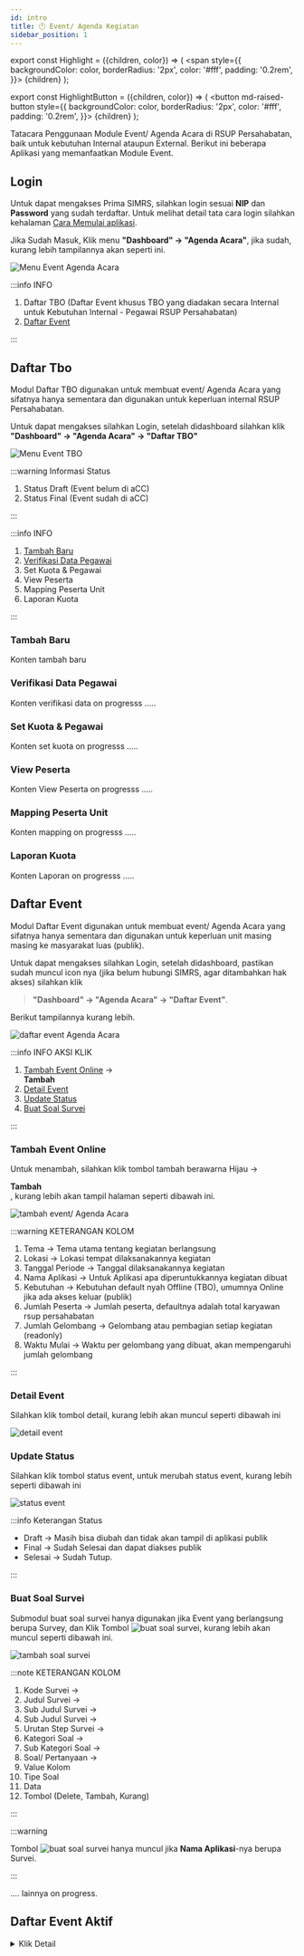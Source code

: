```yaml
---
id: intro
title: 🕛 Event/ Agenda Kegiatan
sidebar_position: 1
---
```


<!-- import ReactPlayer from 'react-player' -->

export const Highlight = ({children, color}) => (
  <span
    style={{
      backgroundColor: color,
      borderRadius: '2px',
      color: '#fff',
      padding: '0.2rem',
    }}>
    {children}
  </span>
);

export const HighlightButton = ({children, color}) => (
  <button md-raised-button
    style={{
      backgroundColor: color,
      borderRadius: '2px',
      color: '#fff',
      padding: '0.2rem',
    }}>
    {children}
  </button>
);

<!-- <ReactPlayer playing controls url='https://www.youtube.com/watch?v=_Tr1oVxBcUM' /> -->

Tatacara Penggunaan Module Event/ Agenda Acara di RSUP Persahabatan, baik untuk kebutuhan Internal ataupun External. Berikut ini beberapa Aplikasi yang memanfaatkan Module Event.

## Login

Untuk dapat mengakses Prima SIMRS, silahkan login sesuai **NIP** dan **Password** yang sudah terdaftar. Untuk melihat detail tata cara login silahkan kehalaman [Cara Memulai aplikasi](/docs/intro).

Jika Sudah Masuk, Klik menu **"Dashboard" &#8594; "Agenda Acara"**, jika sudah, kurang lebih tampilannya akan seperti ini.

![Menu Event Agenda Acara](/img/kegiatan/menu-event-kegiatan.png)

:::info INFO

1. Daftar TBO (Daftar Event khusus TBO yang diadakan secara Internal untuk Kebutuhan Internal - Pegawai RSUP Persahabatan)
2. [Daftar Event](#daftar-event)

:::

## Daftar Tbo

Modul Daftar TBO digunakan untuk membuat event/ Agenda Acara yang sifatnya hanya sementara dan digunakan untuk keperluan internal RSUP Persahabatan.

Untuk dapat mengakses silahkan Login, setelah didashboard silahkan klik **"Dashboard" &#8594; "Agenda Acara" &#8594; "Daftar TBO"**

![Menu Event TBO](/img/kegiatan/menu-event-tbo.png)

:::warning Informasi Status

1. <Highlight color="#ff3737">Status Draft</Highlight> (Event belum di aCC)
2. <Highlight color="#00ce00">Status Final</Highlight> (Event sudah di aCC)

:::

:::info INFO

1. [Tambah Baru](#tambah-baru)
2. [Verifikasi Data Pegawai](#verifikasi)
3. Set Kuota & Pegawai
4. View Peserta
5. Mapping Peserta Unit
6. Laporan Kuota

:::

### Tambah Baru

Konten tambah baru

### Verifikasi Data Pegawai

Konten verifikasi data on progresss .....

### Set Kuota & Pegawai

Konten set kuota on progresss .....

### View Peserta

Konten View Peserta on progresss .....

### Mapping Peserta Unit

Konten mapping on progresss .....

### Laporan Kuota

Konten Laporan  on progresss .....

## Daftar Event

Modul Daftar Event digunakan untuk membuat event/ Agenda Acara yang sifatnya hanya sementara dan digunakan untuk keperluan unit masing masing ke masyarakat luas (publik).

Untuk dapat mengakses silahkan Login, setelah didashboard, pastikan sudah muncul icon nya (jika belum hubungi SIMRS, agar ditambahkan hak akses) silahkan klik 

> **"Dashboard" &#8594; "Agenda Acara" &#8594; "Daftar Event"**. 

Berikut tampilannya kurang lebih.

![daftar event Agenda Acara](/img/kegiatan/daftar-event-kegiatan.png)

:::info INFO AKSI KLIK

1. [Tambah Event Online](#tambah-event-online) &#8594; <HighlightButton color="#4ab16c"> <div>**Tambah**</div> </HighlightButton>
2. [Detail Event](#detail-event)
3. [Update Status](#update-status)
4. [Buat Soal Survei](#buat-soal-survei)

:::

### Tambah Event Online

Untuk menambah, silahkan klik tombol tambah berawarna Hijau &#8594; <HighlightButton color="#4ab16c"> <div>**Tambah**</div> </HighlightButton>, kurang lebih akan tampil halaman seperti dibawah ini.

![tambah event/ Agenda Acara](/img/kegiatan/tambah-event.png)

:::warning KETERANGAN KOLOM

1. Tema &#8594; Tema utama tentang kegiatan berlangsung
2. Lokasi &#8594; Lokasi tempat dilaksanakannya kegiatan
3. Tanggal Periode &#8594; Tanggal dilaksanakannya kegiatan
4. Nama Aplikasi &#8594; Untuk Aplikasi apa diperuntukkannya kegiatan dibuat
5. Kebutuhan &#8594; Kebutuhan default nyah Offline (TBO), umumnya Online jika ada akses keluar (publik)
6. Jumlah Peserta &#8594; Jumlah peserta, defaultnya adalah total karyawan rsup persahabatan
7. Jumlah Gelombang &#8594; Gelombang atau pembagian setiap kegiatan (readonly)
8. Waktu Mulai &#8594; Waktu per gelombang yang dibuat, akan mempengaruhi jumlah gelombang

:::

### Detail Event

Silahkan klik tombol detail, kurang lebih akan muncul seperti dibawah ini

![detail event](/img/kegiatan/detail-event.png)

### Update Status

Silahkan klik tombol status event, untuk merubah status event, kurang lebih seperti dibawah ini

![status event](/img/kegiatan/status-event.png)

:::info Keterangan Status

* Draft &#8594; Masih bisa diubah dan tidak akan tampil di aplikasi publik
* Final &#8594; Sudah Selesai dan dapat diakses publik
* Selesai &#8594; Sudah Tutup.

:::

### Buat Soal Survei

Submodul buat soal survei hanya digunakan jika Event yang berlangsung berupa Survey, dan Klik Tombol ![buat soal survei](/img/kegiatan/buat-soal-survei.png), kurang lebih akan muncul seperti dibawah ini.

![tambah soal survei](/img/kegiatan/tambah-survei-soal.png)

:::note KETERANGAN KOLOM

1. Kode Survei &#8594; 
2. Judul Survei &#8594; 
3. Sub Judul Survei &#8594; 
4. Sub Judul Survei &#8594; 
5. Urutan Step Survei &#8594; 
6. Kategori Soal  &#8594; 
7. Sub Kategori Soal  &#8594; 
8. Soal/ Pertanyaan &#8594;
9. Value Kolom
10. Tipe Soal
11. Data
12. Tombol (Delete, Tambah, Kurang)

:::

:::warning

Tombol ![buat soal survei](/img/kegiatan/buat-soal-survei.png) hanya muncul jika **Nama Aplikasi**-nya berupa Survei.

:::

.... lainnya on progress.

## Daftar Event Aktif

<details>
  <summary>Klik Detail</summary>

1. [Lowongan Online](/docs/publik/sdm-ol) (Aplikasi Publik/ External)
2. [Bankdarah Online](/docs/publik/bankdarah-ol) (Aplikasi Publik/ External)
3. [Survei Online](/docs/publik/survei) (Aplikasi Publik/ External)

</details>